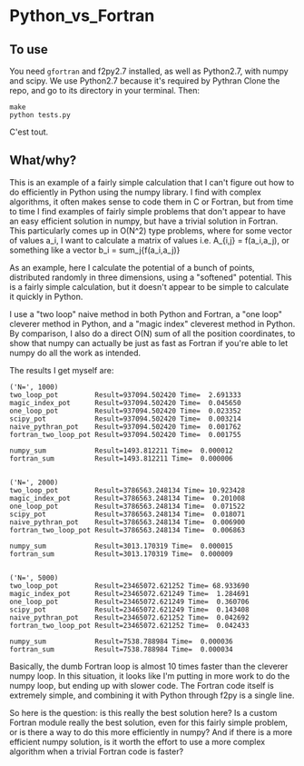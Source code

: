 # Python_vs_Fortran

## To use

You need `gfortran` and f2py2.7 installed, as well as Python2.7, with numpy and scipy. We use Python2.7 because it's required by Pythran Clone the repo, and go to its directory in your terminal. Then:

```
make
python tests.py
```

C'est tout.

## What/why?

This is an example of a fairly simple calculation that I can't figure out how to do efficiently in Python using the numpy library.
I find with complex algorithms, it often makes sense to code them in C or Fortran, but from time to time I find examples of fairly
simple problems that don't appear to have an easy efficient solution in numpy, but have a trivial solution in Fortran.
This particularly comes up in O(N^2) type problems, where for some vector of values a_i, I want to calculate a matrix of values
i.e. A_{i,j} = f(a_i,a_j), or something like a vector b_i = sum_j{f(a_i,a_j)}

As an example, here I calculate the potential of a bunch of points, distributed randomly in three dimensions, using a "softened" potential.
This is a fairly simple calculation, but it doesn't appear to be simple to calculate it quickly in Python.

I use a "two loop" naive method in both Python and Fortran, a "one loop" cleverer method in Python, and a "magic index" cleverest method in Python.
By comparison, I also do a direct O(N) sum of all the position coordinates, to show that numpy can actually be just as fast as Fortran if you're
able to let numpy do all the work as intended.

The results I get myself are:

```
('N=', 1000)
two_loop_pot         Result=937094.502420 Time=  2.691333
magic_index_pot      Result=937094.502420 Time=  0.045650
one_loop_pot         Result=937094.502420 Time=  0.023352
scipy_pot            Result=937094.502420 Time=  0.003214
naive_pythran_pot    Result=937094.502420 Time=  0.001762
fortran_two_loop_pot Result=937094.502420 Time=  0.001755

numpy_sum            Result=1493.812211 Time=  0.000012
fortran_sum          Result=1493.812211 Time=  0.000006


('N=', 2000)
two_loop_pot         Result=3786563.248134 Time= 10.923428
magic_index_pot      Result=3786563.248134 Time=  0.201008
one_loop_pot         Result=3786563.248134 Time=  0.071522
scipy_pot            Result=3786563.248134 Time=  0.018071
naive_pythran_pot    Result=3786563.248134 Time=  0.006900
fortran_two_loop_pot Result=3786563.248134 Time=  0.006863

numpy_sum            Result=3013.170319 Time=  0.000015
fortran_sum          Result=3013.170319 Time=  0.000009


('N=', 5000)
two_loop_pot         Result=23465072.621252 Time= 68.933690
magic_index_pot      Result=23465072.621249 Time=  1.284691
one_loop_pot         Result=23465072.621249 Time=  0.360706
scipy_pot            Result=23465072.621249 Time=  0.143408
naive_pythran_pot    Result=23465072.621252 Time=  0.042692
fortran_two_loop_pot Result=23465072.621252 Time=  0.042433

numpy_sum            Result=7538.788984 Time=  0.000036
fortran_sum          Result=7538.788984 Time=  0.000034
```

Basically, the dumb Fortran loop is almost 10 times faster than the cleverer numpy loop. In this situation, it looks like I'm putting in more work to do the numpy loop,
but ending up with slower code. The Fortran code itself is extremely simple, and combining it with Python through f2py is a single line.

So here is the question: is this really the best solution here? Is a custom Fortran module really the best solution, even for this fairly simple problem, or is there a way
to do this more efficiently in numpy? And if there is a more efficient numpy solution, is it worth the effort to use a more complex algorithm when a trivial Fortran code is
faster? 
